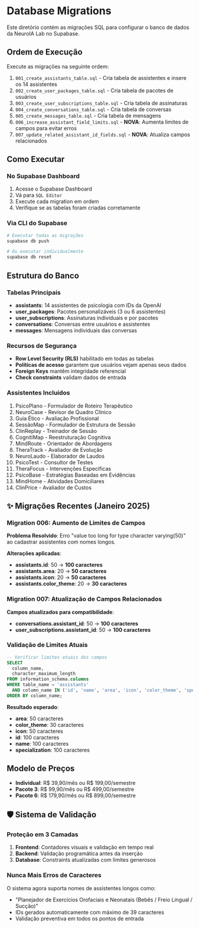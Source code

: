 # Database Migrations

Este diretório contém as migrações SQL para configurar o banco de dados da NeuroIA Lab no Supabase.

## Ordem de Execução

Execute as migrações na seguinte ordem:

1. `001_create_assistants_table.sql` - Cria tabela de assistentes e insere os 14 assistentes
2. `002_create_user_packages_table.sql` - Cria tabela de pacotes de usuários
3. `003_create_user_subscriptions_table.sql` - Cria tabela de assinaturas
4. `004_create_conversations_table.sql` - Cria tabela de conversas
5. `005_create_messages_table.sql` - Cria tabela de mensagens
6. `006_increase_assistant_field_limits.sql` - **NOVA**: Aumenta limites de campos para evitar erros
7. `007_update_related_assistant_id_fields.sql` - **NOVA**: Atualiza campos relacionados

## Como Executar

### No Supabase Dashboard

1. Acesse o Supabase Dashboard
2. Vá para `SQL Editor`
3. Execute cada migration em ordem
4. Verifique se as tabelas foram criadas corretamente

### Via CLI do Supabase

```bash
# Executar todas as migrações
supabase db push

# Ou executar individualmente
supabase db reset
```

## Estrutura do Banco

### Tabelas Principais

- **assistants**: 14 assistentes de psicologia com IDs da OpenAI
- **user_packages**: Pacotes personalizáveis (3 ou 6 assistentes)
- **user_subscriptions**: Assinaturas individuais e por pacotes
- **conversations**: Conversas entre usuários e assistentes
- **messages**: Mensagens individuais das conversas

### Recursos de Segurança

- **Row Level Security (RLS)** habilitado em todas as tabelas
- **Políticas de acesso** garantem que usuários vejam apenas seus dados
- **Foreign Keys** mantêm integridade referencial
- **Check constraints** validam dados de entrada

### Assistentes Incluídos

1. PsicoPlano - Formulador de Roteiro Terapêutico
2. NeuroCase - Revisor de Quadro Clínico
3. Guia Ético - Avaliação Profissional
4. SessãoMap - Formulador de Estrutura de Sessão
5. ClinReplay - Treinador de Sessão
6. CognitiMap - Reestruturação Cognitiva
7. MindRoute - Orientador de Abordagens
8. TheraTrack - Avaliador de Evolução
9. NeuroLaudo - Elaborador de Laudos
10. PsicoTest - Consultor de Testes
11. TheraFocus - Intervenções Específicas
12. PsicoBase - Estratégias Baseadas em Evidências
13. MindHome - Atividades Domiciliares
14. ClinPrice - Avaliador de Custos

## ✨ Migrações Recentes (Janeiro 2025)

### Migration 006: Aumento de Limites de Campos

**Problema Resolvido**: Erro "value too long for type character varying(50)" ao cadastrar assistentes com nomes longos.

**Alterações aplicadas**:
- **assistants.id**: 50 → **100 caracteres**
- **assistants.area**: 20 → **50 caracteres**
- **assistants.icon**: 20 → **50 caracteres**
- **assistants.color_theme**: 20 → **30 caracteres**

### Migration 007: Atualização de Campos Relacionados

**Campos atualizados para compatibilidade**:
- **conversations.assistant_id**: 50 → **100 caracteres**
- **user_subscriptions.assistant_id**: 50 → **100 caracteres**

### Validação de Limites Atuais

```sql
-- Verificar limites atuais dos campos
SELECT
  column_name,
  character_maximum_length
FROM information_schema.columns
WHERE table_name = 'assistants'
  AND column_name IN ('id', 'name', 'area', 'icon', 'color_theme', 'specialization')
ORDER BY column_name;
```

**Resultado esperado**:
- **area**: 50 caracteres
- **color_theme**: 30 caracteres
- **icon**: 50 caracteres
- **id**: 100 caracteres
- **name**: 100 caracteres
- **specialization**: 100 caracteres

## Modelo de Preços

- **Individual**: R$ 39,90/mês ou R$ 199,00/semestre
- **Pacote 3**: R$ 99,90/mês ou R$ 499,00/semestre
- **Pacote 6**: R$ 179,90/mês ou R$ 899,00/semestre

## 🛡️ Sistema de Validação

### Proteção em 3 Camadas

1. **Frontend**: Contadores visuais e validação em tempo real
2. **Backend**: Validação programática antes da inserção
3. **Database**: Constraints atualizadas com limites generosos

### Nunca Mais Erros de Caracteres

O sistema agora suporta nomes de assistentes longos como:
- "Planejador de Exercícios Orofaciais e Neonatais (Bebês / Freio Lingual / Sucção)"
- IDs gerados automaticamente com máximo de 39 caracteres
- Validação preventiva em todos os pontos de entrada